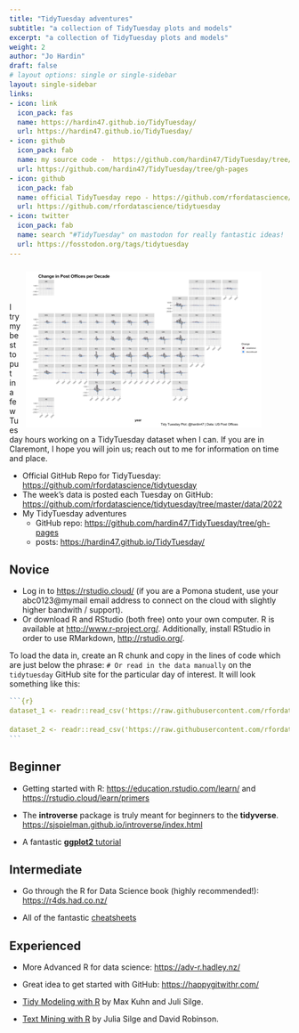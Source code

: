 ```yaml
---
title: "TidyTuesday adventures"
subtitle: "a collection of TidyTuesday plots and models"
excerpt: "a collection of TidyTuesday plots and models"
weight: 2
author: "Jo Hardin"
draft: false
# layout options: single or single-sidebar
layout: single-sidebar
links:
- icon: link
  icon_pack: fas
  name: https://hardin47.github.io/TidyTuesday/
  url: https://hardin47.github.io/TidyTuesday/
- icon: github
  icon_pack: fab
  name: my source code -  https://github.com/hardin47/TidyTuesday/tree/gh-pages
  url: https://github.com/hardin47/TidyTuesday/tree/gh-pages
- icon: github
  icon_pack: fab
  name: official TidyTuesday repo - https://github.com/rfordatascience/tidytuesday
  url: https://github.com/rfordatascience/tidytuesday
- icon: twitter
  icon_pack: fab
  name: search "#TidyTuesday" on mastodon for really fantastic ideas!
  url: https://fosstodon.org/tags/tidytuesday
---
```


<figure>
<img style = "padding: 10px;float: right;" alt = 'hrdag' width='500' src='postoffices.png' />
</figure>

<br/>

<br/>

<br/>

I try my best to put in a few Tuesday hours working on a TidyTuesday dataset when I can.
If you are in Claremont, I hope you will join us; reach out to me for information on time and place.


* Official GitHub Repo for TidyTuesday: <a href = "https://github.com/rfordatascience/tidytuesday" target = "_blank">https://github.com/rfordatascience/tidytuesday</a>
* The week’s data is posted each Tuesday on GitHub: <a href = "https://github.com/rfordatascience/tidytuesday/tree/master/data/2022" target = "_blank">https://github.com/rfordatascience/tidytuesday/tree/master/data/2022</a>
* My TidyTuesday adventures
  * GitHub repo:  <a href = "https://github.com/hardin47/TidyTuesday/tree/gh-pages" target = "_blank">https://github.com/hardin47/TidyTuesday/tree/gh-pages</a>
  * posts:  <a href = "https://hardin47.github.io/TidyTuesday/" target = "_blank">https://hardin47.github.io/TidyTuesday/</a>
  
## Novice

* Log in to <a href = "https://rstudio.cloud/" target = "_blank">https://rstudio.cloud/</a> (if you are a Pomona student, use your abc0123@mymail email address to connect on the cloud with slightly higher bandwith / support).  
* Or download R and RStudio (both free) onto your own computer.  R is available at <a href="http://www.r-project.org/" target="_blank">http://www.r-project.org/</a>. Additionally, install RStudio in order to use RMarkdown, <a href="http://rstudio.org/" target="_blank">http://rstudio.org/</a>.  

To load the data in, create an R chunk and copy in the lines of code which are just below the phrase: `# Or read in the data manually` on the `tidytuesday` GitHub site for the particular day of interest.  It will look something like this:

````r
```{r}
dataset_1 <- readr::read_csv('https://raw.githubusercontent.com/rfordatascience/tidytuesday/master/data/2022/some_date/dataset_1.csv')

dataset_2 <- readr::read_csv('https://raw.githubusercontent.com/rfordatascience/tidytuesday/master/data/2022/some_date/dataset_2.csv')
```
````


## Beginner

* Getting started with R:  <a href = "https://education.rstudio.com/learn/" target = "_blank">https://education.rstudio.com/learn/</a> and <a href = "https://rstudio.cloud/learn/primers" target = "_blank">https://rstudio.cloud/learn/primers</a>

* The **introverse** package is truly meant for beginners to the **tidyverse**.  <a href = "https://sjspielman.github.io/introverse/index.html" target = "_blank">https://sjspielman.github.io/introverse/index.html</a> 

* A fantastic <a href = "https://www.cedricscherer.com/2019/08/05/a-ggplot2-tutorial-for-beautiful-plotting-in-r/" target = "_blank">**ggplot2** tutorial</a>

## Intermediate

* Go through the R for Data Science book (highly recommended!): <a href = "https://r4ds.had.co.nz/" target = "_blank">https://r4ds.had.co.nz/</a>

* All of the fantastic <a href = "https://www.rstudio.com/resources/cheatsheets/" target = "_blank">cheatsheets</a>

## Experienced

* More Advanced R for data science: <a href = "https://adv-r.hadley.nz/" target = "_blank">https://adv-r.hadley.nz/</a>

* Great idea to get started with GitHub: <a href = "https://happygitwithr.com/" target = "_blank">https://happygitwithr.com/</a>

* <a href = "https://www.tmwr.org/" target = "_blank">Tidy Modeling with R</a> by Max Kuhn and Juli Silge.

* <a href = "https://www.tidytextmining.com/" target = "_blank">Text Mining with R</a> by Julia Silge and David Robinson.
